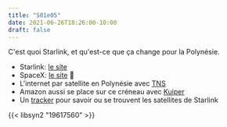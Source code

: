 ```yaml
---
title: "S01e05"
date: 2021-06-26T18:26:00-10:00
draft: false
---
```


C'est quoi Starlink, et qu'est-ce que ça change pour la Polynésie.

  - Starlink: [le site](https://www.starlink.com/)
  - SpaceX: [le site](https://www.spacex.com/) 🚀
  - L'internet par satellite en Polynésie avec [TNS](https://web.archive.org/web/20001204210200/http://www.tns.pf/)
  - Amazon aussi se place sur ce créneau avec [Kuiper](https://www.capital.fr/entreprises-marches/amazon-va-lancer-sa-constellation-satellitaire-kuiper-1400648)
  - Un [tracker](https://findstarlink.com/) pour savoir ou se trouvent les satellites de Starlink
  

{{< libsyn2 "19617560" >}}